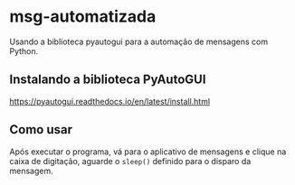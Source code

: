 # msg-automatizada

Usando a biblioteca pyautogui para a automação de mensagens com Python.

## Instalando a biblioteca PyAutoGUI

https://pyautogui.readthedocs.io/en/latest/install.html

## Como usar

Após executar o programa, vá para o aplicativo de mensagens e clique na caixa de digitação, aguarde o `sleep()` definido para o disparo da mensagem.
